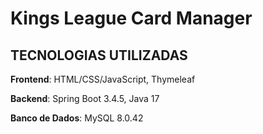 # Kings League Card Manager

## TECNOLOGIAS UTILIZADAS
**Frontend**: HTML/CSS/JavaScript, Thymeleaf  

**Backend**: Spring Boot 3.4.5, Java 17

**Banco de Dados**: MySQL 8.0.42
